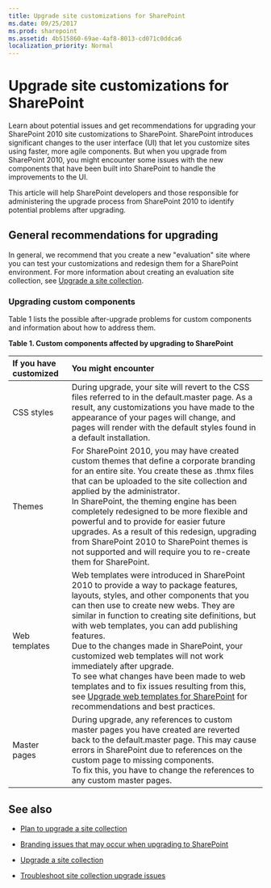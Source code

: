 ```yaml
---
title: Upgrade site customizations for SharePoint
ms.date: 09/25/2017
ms.prod: sharepoint
ms.assetid: 4b515860-69ae-4af8-8013-cd071c0ddca6
localization_priority: Normal
---
```



# Upgrade site customizations for SharePoint
Learn about potential issues and get recommendations for upgrading your SharePoint 2010 site customizations to SharePoint.
SharePoint introduces significant changes to the user interface (UI) that let you customize sites using faster, more agile components. But when you upgrade from SharePoint 2010, you might encounter some issues with the new components that have been built into SharePoint to handle the improvements to the UI.
  
    
    

This article will help SharePoint developers and those responsible for administering the upgrade process from SharePoint 2010 to identify potential problems after upgrading.
## General recommendations for upgrading

In general, we recommend that you create a new "evaluation" site where you can test your customizations and redesign them for a SharePoint environment. For more information about creating an evaluation site collection, see  [Upgrade a site collection](http://office.microsoft.com/en-us/office365-sharepoint-online-enterprise-help/upgrade-a-site-collection-HA102865473.aspx?CTT=5&amp;origin=HA104034491).
  
    
    

### Upgrading custom components

Table 1 lists the possible after-upgrade problems for custom components and information about how to address them.
  
    
    

**Table 1. Custom components affected by upgrading to SharePoint**


|**If you have customized**|**You might encounter**|
|:-----|:-----|
|CSS styles  <br/> |During upgrade, your site will revert to the CSS files referred to in the default.master page. As a result, any customizations you have made to the appearance of your pages will change, and pages will render with the default styles found in a default installation.  <br/> |
|Themes  <br/> |For SharePoint 2010, you may have created custom themes that define a corporate branding for an entire site. You create these as .thmx files that can be uploaded to the site collection and applied by the administrator.  <br/> In SharePoint, the theming engine has been completely redesigned to be more flexible and powerful and to provide for easier future upgrades. As a result of this redesign, upgrading from SharePoint 2010 to SharePoint themes is not supported and will require you to re-create them for SharePoint.  <br/> |
|Web templates  <br/> |Web templates were introduced in SharePoint 2010 to provide a way to package features, layouts, styles, and other components that you can then use to create new webs. They are similar in function to creating site definitions, but with web templates, you can add publishing features.  <br/> Due to the changes made in SharePoint, your customized web templates will not work immediately after upgrade.  <br/> To see what changes have been made to web templates and to fix issues resulting from this, see  [Upgrade web templates for SharePoint](upgrade-web-templates-for-sharepoint.md) for recommendations and best practices. <br/> |
|Master pages  <br/> |During upgrade, any references to custom master pages you have created are reverted back to the default.master page. This may cause errors in SharePoint due to references on the custom page to missing components.  <br/> To fix this, you have to change the references to any custom master pages.  <br/> |
   

## See also
<a name="bk_addresources"> </a>


-  [Plan to upgrade a site collection](https://technet.microsoft.com/en-us/library/ff191199.aspx)
    
  
-  [Branding issues that may occur when upgrading to SharePoint](http://office.microsoft.com/en-us/office365-sharepoint-online-enterprise-help/branding-issues-that-may-occur-when-upgrading-to-sharepoint-HA104052656.aspx?CTT=5&amp;origin=HA104034491)
    
  
-  [Upgrade a site collection](http://office.microsoft.com/en-us/office365-sharepoint-online-enterprise-help/upgrade-a-site-collection-HA102865473.aspx?CTT=5&amp;origin=HA104034491)
    
  
-  [Troubleshoot site collection upgrade issues](http://office.microsoft.com/en-us/office365-sharepoint-online-enterprise-help/troubleshoot-site-collection-upgrade-issues-HA104037311.aspx?CTT=5&amp;origin=HA104034491)
    
  

